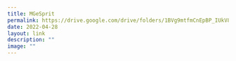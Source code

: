 ```yaml
---
title: MGeSprit
permalink: https://drive.google.com/drive/folders/1BVg9mtfmCnEpBP_IUkV87lHZ9IGeqI6y/
date: 2022-04-28
layout: link
description: ""
image: ""
---
```


